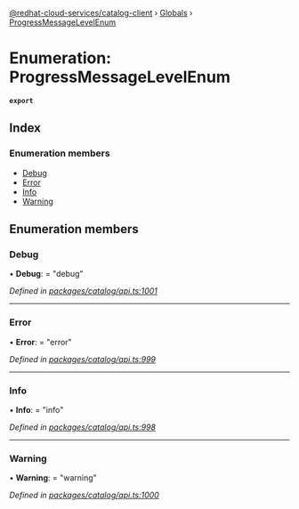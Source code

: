 [@redhat-cloud-services/catalog-client](../README.md) › [Globals](../globals.md) › [ProgressMessageLevelEnum](progressmessagelevelenum.md)

# Enumeration: ProgressMessageLevelEnum

**`export`** 

## Index

### Enumeration members

* [Debug](progressmessagelevelenum.md#debug)
* [Error](progressmessagelevelenum.md#error)
* [Info](progressmessagelevelenum.md#info)
* [Warning](progressmessagelevelenum.md#warning)

## Enumeration members

###  Debug

• **Debug**: = "debug"

*Defined in [packages/catalog/api.ts:1001](https://github.com/fhlavac/javascript-clients/blob/master/packages/catalog/api.ts#L1001)*

___

###  Error

• **Error**: = "error"

*Defined in [packages/catalog/api.ts:999](https://github.com/fhlavac/javascript-clients/blob/master/packages/catalog/api.ts#L999)*

___

###  Info

• **Info**: = "info"

*Defined in [packages/catalog/api.ts:998](https://github.com/fhlavac/javascript-clients/blob/master/packages/catalog/api.ts#L998)*

___

###  Warning

• **Warning**: = "warning"

*Defined in [packages/catalog/api.ts:1000](https://github.com/fhlavac/javascript-clients/blob/master/packages/catalog/api.ts#L1000)*
